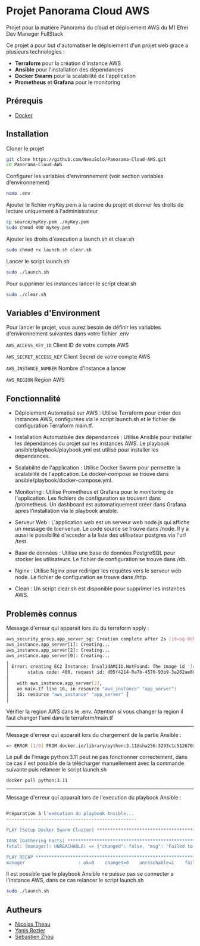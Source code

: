 
# Projet Panorama Cloud AWS

Projet pour la matière Panorama du cloud et déploiement AWS du M1 Efrei Dev Maneger FullStack

Ce projet a pour but d'automatiser le déploiement d'un projet web grace a plusieurs technologies :

- **Terraform** pour la création d'instance AWS
- **Ansible** pour l'installation des dépendances
- **Docker Swarm** pour la scalabilité de l'application
- **Prometheus** et **Grafana** pour le monitoring

## Prérequis

- [Docker](https://docs.docker.com/engine/install/ubuntu/)

## Installation

Cloner le projet 

```bash
git clone https://github.com/NexuSolo/Panorama-Cloud-AWS.git
cd Panorama-Cloud-AWS
```

Configurer les variables d'environnement (voir section variables d'environnement)

```bash
nano .env
```

Ajouter le fichier myKey.pem a la racine du projet et donner les droits de lecture uniquement à l'administrateur

```bash
cp source/myKey.pem ./myKey.pem
sudo chmod 400 myKey.pem
```

Ajouter les droits d'execution a launch.sh et clear.sh

```bash
sudo chmod +x launch.sh clear.sh
```

Lancer le script launch.sh

```bash
sudo ./launch.sh
```

Pour supprimer les instances lancer le script clear.sh

```bash
sudo ./clear.sh
```

## Variables d'Environment

Pour lancer le projet, vous aurez besoin de définir les variables d'environnement suivantes dans votre fichier .env

`AWS_ACCESS_KEY_ID` Client ID de votre compte AWS 

`AWS_SECRET_ACCESS_KEY` Client Secret de votre compte AWS

`AWS_INSTANCE_NUMBER` Nombre d'instance a lancer

`AWS_REGION` Region AWS

## Fonctionnalité

- Déploiement Automatisé sur AWS : Utilise Terraform pour créer des instances AWS, configurées via le script launch.sh et le fichier de configuration Terraform main.tf.

- Installation Automatisée des dépendances : Utilise Ansible pour installer les dépendances du projet sur les instances AWS. Le playbook ansible/playbook/playbook.yml est utilisé pour installer les dépendances.

- Scalabilité de l'application : Utilise Docker Swarm pour permettre la scalabilité de l'application. Le docker-compose se trouve dans ansible/playbook/docker-compose.yml.

- Monitoring : Utilise Prometheus et Grafana pour le monitoring de l'application. Les fichiers de configuration se trouvent dans /prometheus. Un dashboard est automatiquement créer dans Grafana apres l'installation via le playbook ansible.

- Serveur Web : L'application web est un serveur web node.js qui affiche un message de bienvenue. Le code source se trouve dans /node. Il y a aussi le possibilité d'acceder a la liste des utilisateur postgres via l'url /test.

- Base de données : Utilise une base de données PostgreSQL pour stocker les utilisateurs. Le fichier de configuration se trouve dans /db.

- Nginx : Utilise Nginx pour rediriger les requêtes vers le serveur web node. Le fichier de configuration se trouve dans /http.

- Clean : Un script clear.sh est disponible pour supprimer les instances AWS.

## Problemès connus

Message d'erreur qui apparait lors du du terraform apply :

```bash
aws_security_group.app_server_sg: Creation complete after 2s [id=sg-0dbe2b78059188305]
aws_instance.app_server[1]: Creating...
aws_instance.app_server[2]: Creating...
aws_instance.app_server[0]: Creating...
╷
│ Error: creating EC2 Instance: InvalidAMIID.NotFound: The image id '[ami-00ac45f3035ff009e]' does not exist
│       status code: 400, request id: d05f4214-0a7b-4570-93b9-3a262ae80927
│
│   with aws_instance.app_server[2],
│   on main.tf line 16, in resource "aws_instance" "app_server":
│   16: resource "aws_instance" "app_server" {
│
```

Vérifier la region AWS dans le .env. Attention si vous changer la region il faut changer l'ami dans le terraform/main.tf

-------------------

Message d'erreur qui apparait lors du chargement de la partie Ansible :

```bash :
=> ERROR [1/9] FROM docker.io/library/python:3.11@sha256:3293c1c51267035cc7dbde027740c9b03affb5e8cff6220d30b7c970e39b1406
```

Le pull de l'image python:3.11 peut ne pas fonctionner correctement, dans ce cas il est possible de la télécharger manuellement avec la commande suivante puis relancer le script launch.sh

```bash
docker pull python:3.11
```

-------------------

Message d'erreur qui apparait lors de l'execution du playbook Ansible :

```bash

Préparation à l'exécution du playbook Ansible...
-------------------------------------------------

PLAY [Setup Docker Swarm Cluster] ********************************************************************************************************************************************************************************

TASK [Gathering Facts] *******************************************************************************************************************************************************************************************
fatal: [manager]: UNREACHABLE! => {"changed": false, "msg": "Failed to connect to the host via ssh: ssh: connect to host ec2-35-180-31-175.eu-west-3.compute.amazonaws.com port 22: Connection refused", "unreachable": true}

PLAY RECAP *******************************************************************************************************************************************************************************************************
manager                    : ok=0    changed=0    unreachable=1    failed=0    skipped=0    rescued=0    ignored=0
```

Il est possible que le playbook Ansible ne puisse pas se connecter a l'instance AWS, dans ce cas relancer le script launch.sh

```bash
sudo ./launch.sh
```

## Autheurs

- [Nicolas Theau](https://github.com/NexuSolo)
- [Yanis Rozier](https://github.com/ConcombreDeMer)
- [Sébastien Zhou](https://github.com/Nebsu)
